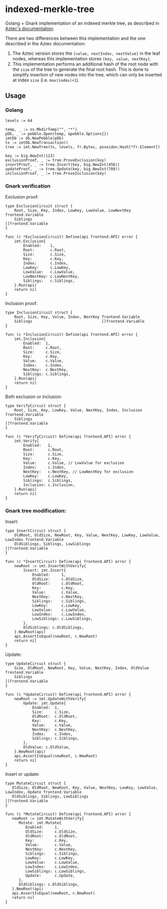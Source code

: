 # indexed-merkle-tree

Golang + Gnark implementation of an indexed merkle tree, as described in
[Aztec's documentation](https://docs.aztec.network/learn/concepts/storage/trees/indexed_merkle_tree).

There are two differences between this implementation and the one described in the Aztec documentation:
1. The Aztec version stores the `[value, nextIndex, nextValue]` in the leaf nodes, whereas this implementation 
   stores `[key, value, nextKey]`.
2. This implementation performs an additional hash of the root node with the `size` of the tree to generate the
   final root hash. This is done to simplify insertion of new nodes into the tree, which can only be inserted
   at index `size` (i.e. `max(index)+1`).

## Usage

### Golang

```golang
levels := 64

temp, _ := os.MkdirTemp("", "*")
pDb, _ := pebble.Open(temp, &pebble.Options{})
imtDb := db.NewPebble(pDb)
tx := imtDb.NewTransaction()
tree := imt.NewTree(tx, levels, fr.Bytes, poseidon.Hash[*fr.Element])

key := big.NewInt(123)
exclusionProof, _ := tree.ProveExclusion(key)
insertProof, _ := tree.Insert(key, big.NewInt(456))
updateProof, _ := tree.Update(key, big.NewInt(789))
inclusionProof, _ := tree.ProveInclusion(key)
```

### Gnark verification

Exclusion proof:
```golang
type ExclusionCircuit struct {
	Root, Size, Key, Index, LowKey, LowValue, LowNextKey frontend.Variable
	Siblings                                             []frontend.Variable
}

func (c *ExclusionCircuit) Define(api frontend.API) error {
	imt.Exclusion{
		Enabled:    1,
		Root:       c.Root,
		Size:       c.Size,
		Key:        c.Key,
		Index:      c.Index,
		LowKey:     c.LowKey,
		LowValue:   c.LowValue,
		LowNextKey: c.LowNextKey,
		Siblings:   c.Siblings,
	}.Run(api)
	return nil
}
```

Inclusion proof:
```golang
type InclusionCircuit struct {
	Root, Size, Key, Value, Index, NextKey frontend.Variable
	Siblings                               []frontend.Variable
}

func (c *InclusionCircuit) Define(api frontend.API) error {
	imt.Inclusion{
		Enabled:  1,
		Root:     c.Root,
		Size:     c.Size,
		Key:      c.Key,
		Value:    c.Value,
		Index:    c.Index,
		NextKey:  c.NextKey,
		Siblings: c.Siblings,
	}.Run(api)
	return nil
}
```

Both exclusion or inclusion:
```golang
type VerifyCircuit struct {
	Root, Size, Key, LowKey, Value, NextKey, Index, Inclusion frontend.Variable
	Siblings                                                  []frontend.Variable
}

func (c *VerifyCircuit) Define(api frontend.API) error {
	imt.Verify{
		Enabled:   1,
		Root:      c.Root,
		Size:      c.Size,
		Key:       c.Key,
		Value:     c.Value, // LowValue for exclusion
		Index:     c.Index,
		NextKey:   c.NextKey, // LowNextKey for exclusion
		LowKey:    c.LowKey,
		Siblings:  c.Siblings,
		Inclusion: c.Inclusion,
	}.Run(api)
	return nil
}
```

### Gnark tree modification:

Insert:
```golang
type InsertCircuit struct {
	OldRoot, OldSize, NewRoot, Key, Value, NextKey, LowKey, LowValue, LowIndex frontend.Variable
	OldSiblings, Siblings, LowSiblings                                         []frontend.Variable
}

func (c *InsertCircuit) Define(api frontend.API) error {
	newRoot := imt.InsertWithVerify{
		Insert: imt.Insert{
			Enabled:     1,
			OldSize:     c.OldSize,
			OldRoot:     c.OldRoot,
			Key:         c.Key,
			Value:       c.Value,
			NextKey:     c.NextKey,
			Siblings:    c.Siblings,
			LowKey:      c.LowKey,
			LowValue:    c.LowValue,
			LowIndex:    c.LowIndex,
			LowSiblings: c.LowSiblings,
		},
		OldSiblings: c.OldSiblings,
	}.NewRoot(api)
	api.AssertIsEqual(newRoot, c.NewRoot)
	return nil
}
```

Update:
```golang
type UpdateCircuit struct {
	Size, OldRoot, NewRoot, Key, Value, NextKey, Index, OldValue frontend.Variable
	Siblings                                                     []frontend.Variable
}

func (c *UpdateCircuit) Define(api frontend.API) error {
	newRoot := imt.UpdateWithVerify{
		Update: imt.Update{
			Enabled:  1,
			Size:     c.Size,
			OldRoot:  c.OldRoot,
			Key:      c.Key,
			Value:    c.Value,
			NextKey:  c.NextKey,
			Index:    c.Index,
			Siblings: c.Siblings,
		},
		OldValue: c.OldValue,
	}.NewRoot(api)
	api.AssertIsEqual(newRoot, c.NewRoot)
	return nil
}
```

Insert or update:
```golang
type MutateCircuit struct {
   OldSize, OldRoot, NewRoot, Key, Value, NextKey, LowKey, LowValue, LowIndex, Update frontend.Variable
   OldSiblings, Siblings, LowSiblings                                                 []frontend.Variable
}

func (c *MutateCircuit) Define(api frontend.API) error {
   newRoot := imt.MutateWithVerify{
	  Mutate: imt.Mutate{
		 Enabled:     1,
		 OldSize:     c.OldSize,
		 OldRoot:     c.OldRoot,
		 Key:         c.Key,
		 Value:       c.Value,
		 NextKey:     c.NextKey,
		 Siblings:    c.Siblings,
		 LowKey:      c.LowKey,
		 LowValue:    c.LowValue,
		 LowIndex:    c.LowIndex,
		 LowSiblings: c.LowSiblings,
		 Update:      c.Update,
	  },
	  OldSiblings: c.OldSiblings,
   }.NewRoot(api)
   api.AssertIsEqual(newRoot, c.NewRoot)
   return nil
}
```
